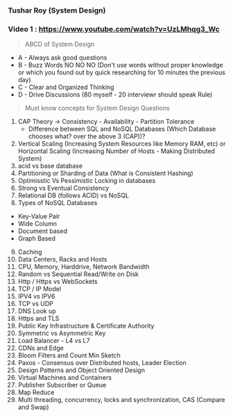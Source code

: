 ### Tushar Roy (System Design)

### Video 1 : https://www.youtube.com/watch?v=UzLMhqg3_Wc

> ABCD of System Design
* A - Always ask good questions
* B - Buzz Words NO NO NO (Don't use words without proper knowledge or which you found out by quick researching for 10 minutes the previous day) 
* C - Clear and Organized Thinking
* D - Drive Discussions (80 myself - 20 interviewr should speak Rule)

> Must know concepts for System Design Questions
1. CAP Theory -> Consistency - Availability - Partition Tolerance
   * Difference between SQL and NoSQL Databases (Which Database chooses what? over the above 3 (CAP))?
2. Vertical Scaling (Increasing System Resources like Memory RAM, etc) or Horizontal Scaling (Increasing Number of Hosts - Making Distributed System)
3. acid vs base database
4. Partitioning or Sharding of Data (What is Consistent Hashing)
5. Optimisstic Vs Pessimistic Locking in databases
6. Strong vs Eventual Consistency
7. Relational DB (follows ACID) vs NoSQL
8. Types of NoSQL Databases
  * Key-Value Pair
  * Wide Column
  * Document based
  * Graph Based
9. Caching 
10. Data Centers, Racks and Hosts
11. CPU, Memory, Harddrive, Network Bandwidth
12. Random vs Sequential Read/Write on Disk
13. Http / Https vs WebSockets
14. TCP / IP Model
15. IPV4 vs IPV6
16. TCP vs UDP
17. DNS Look up
18. Https and TLS
19. Public Key Infrastructure & Certificate Authority
20. Symmetric vs Asymmetric Key
21. Load Balancer - L4 vs L7
22. CDNs and Edge
23. Bloom Filters and Count Min Sketch
24. Paxos - Consensus over Distributed hosts, Leader Election
25. Design Patterns and Object Oriented Design
26. Virtual Machines and Containers
27. Publisher Subscriber or Queue
28. Map Reduce
29. Multi threading, concurrency, locks and synchronization, CAS (Compare and Swap) 
